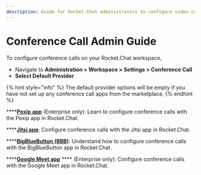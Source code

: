 ```yaml
---
description: Guide for Rocket.Chat administrators to configure video conference
---
```


# Conference Call Admin Guide

To configure conference calls on your Rocket.Chat workspace,

* Navigate to **Administration > Workspace > Settings > Conference Call**&#x20;
* **Select Default Provider**

{% hint style="info" %}
The default provider options will be empty if you have not set up any conference call apps from the marketplace.
{% endhint %}

****[**Pexip app**](pexip-app.md) (Enterprise only): Learn to configure conference calls with the Pexip app in Rocket.Chat.

****[**Jitsi app**](jitsi-app.md): Configure conference calls with the Jitsi app in Rocket.Chat.

****[**BigBlueButton (BBB)**](bigbluebutton-bbb-app.md): Understand how to configure conference calls with the BigBlueButton app in Rocket.Chat.

****[**Google Meet app**](google-meet-app.md) **** (Enterprise only): Configure conference calls with the Google Meet app in Rocket.Chat.
